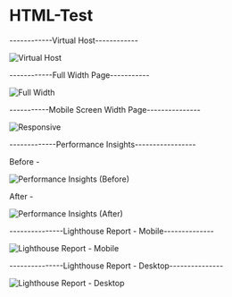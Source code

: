# HTML-Test

------------Virtual Host------------


![Virtual Host](https://user-images.githubusercontent.com/122075425/213969445-422daf68-024d-467b-8c43-101ef6ddcf6c.png)



------------Full Width Page-----------

![Full Width](https://user-images.githubusercontent.com/122075425/213930898-e69c2b77-e54a-4b87-938e-2f796c5739e5.png)



-----------Mobile Screen Width Page---------------

![Responsive](https://user-images.githubusercontent.com/122075425/213930928-c09d56ca-124d-47be-9dc2-6fe726660f1f.png)



-------------Performance Insights-----------------

Before - 

![Performance Insights (Before) ](https://user-images.githubusercontent.com/122075425/213972408-e737b239-af15-45f2-a6bd-822b5578935f.png)

After - 

![Performance Insights (After) ](https://user-images.githubusercontent.com/122075425/213969347-9151736e-682d-41c5-a7e6-03a4bceaaa89.png)


---------------Lighthouse Report - Mobile--------------

![Lighthouse Report - Mobile](https://user-images.githubusercontent.com/122075425/213932394-d7886c45-207a-4e31-8685-9f2cb39c1b07.png)


---------------Lighthouse Report - Desktop---------------

![Lighthouse Report - Desktop](https://user-images.githubusercontent.com/122075425/213932438-77ffd514-d169-43f9-9bb8-6873b32ffec8.png)

